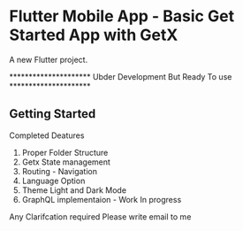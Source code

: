 # Flutter Mobile App - Basic Get Started App with GetX

A new Flutter project.  

********************* Ubder Development But Ready To use *********************

## Getting Started

Completed Deatures 

1) Proper Folder Structure
2) Getx State management 
3) Routing - Navigation
4) Language Option
5) Theme Light and Dark Mode
6) GraphQL implementaion - Work In progress

Any Clarifcation required Please write email to me 
   
